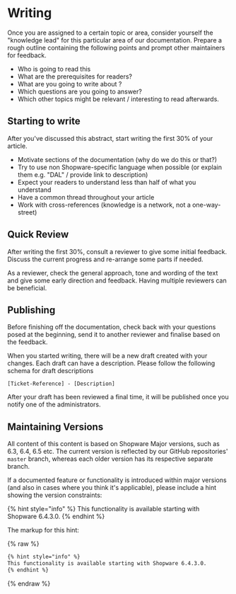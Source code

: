 # Writing

Once you are assigned to a certain topic or area, consider yourself the "knowledge lead" for this particular area of our documentation. Prepare a rough outline containing the following points and prompt other maintainers for feedback.

* Who is going to read this
* What are the prerequisites for readers?
* What are you going to write about ?
* Which questions are you going to answer?
* Which other topics might be relevant / interesting to read afterwards.

## Starting to write

After you've discussed this abstract, start writing the first 30% of your article.

* Motivate sections of the documentation \(why do we do this or that?\)
* Try to use non Shopware-specific language when possible \(or explain them e.g. "DAL" / provide link to description\)
* Expect your readers to understand less than half of what you understand
* Have a common thread throughout your article
* Work with cross-references \(knowledge is a network, not a one-way-street\)

## Quick Review

After writing the first 30%, consult a reviewer to give some initial feedback. Discuss the current progress and re-arrange some parts if needed.

As a reviewer, check the general approach, tone and wording of the text and give some early direction and feedback. Having multiple reviewers can be beneficial.

## Publishing

Before finishing off the documentation, check back with your questions posed at the beginning, send it to another reviewer and finalise based on the feedback.

When you started writing, there will be a new draft created with your changes. Each draft can have a description. Please follow the following schema for draft descriptions

```text
[Ticket-Reference] - [Description]
```

After your draft has been reviewed a final time, it will be published once you notify one of the administrators.

## Maintaining Versions

All content of this content is based on Shopware Major versions, such as 6.3, 6.4, 6.5 etc. The current version is reflected by our GitHub repositories' `master` branch, whereas each older version has its respective separate branch.

If a documented feature or functionality is introduced within major versions (and also in cases where you think it's applicable), please include a hint showing the version constraints:

{% hint style="info" %}
This functionality is available starting with Shopware 6.4.3.0.
{% endhint %}

The markup for this hint:

{% raw %}

```markdown
{% hint style="info" %}
This functionality is available starting with Shopware 6.4.3.0.
{% endhint %}
```

{% endraw %}
